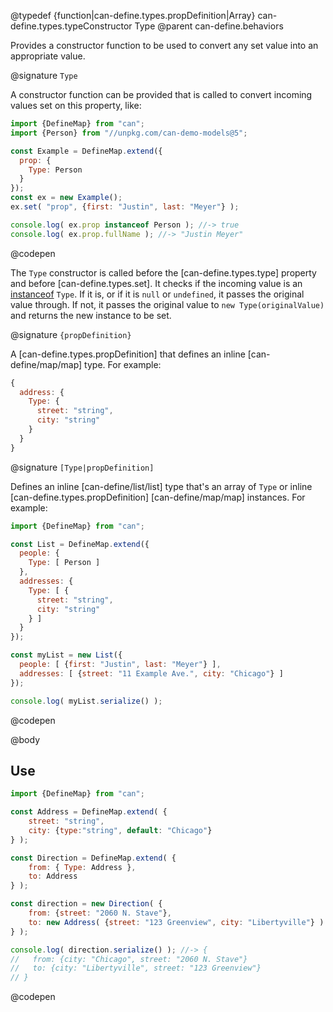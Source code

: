 @typedef {function|can-define.types.propDefinition|Array} can-define.types.typeConstructor Type
@parent can-define.behaviors

Provides a constructor function to be used to convert any set value into an appropriate
value.

@signature `Type`

  A constructor function can be provided that is called to convert incoming values set on this property, like:

  ```js
  import {DefineMap} from "can";
  import {Person} from "//unpkg.com/can-demo-models@5";

  const Example = DefineMap.extend({
    prop: {
      Type: Person
    }
  });
  const ex = new Example();
  ex.set( "prop", {first: "Justin", last: "Meyer"} );

  console.log( ex.prop instanceof Person ); //-> true
  console.log( ex.prop.fullName ); //-> "Justin Meyer"
  ```
  @codepen

  The `Type` constructor is called before the [can-define.types.type] property and before [can-define.types.set]. It checks if the incoming value
  is an [instanceof](https://developer.mozilla.org/en-US/docs/Web/JavaScript/Reference/Operators/instanceof) `Type`. If it is, or if it is `null` or `undefined`, it passes the original value through.  If not, it passes the original value to `new Type(originalValue)` and returns the
  new instance to be set.

@signature `{propDefinition}`

  A [can-define.types.propDefinition] that defines an inline [can-define/map/map] type.  For example:

  ```js
  {
    address: {
      Type: {
        street: "string",
        city: "string"
      }
    }
  }
  ```

@signature `[Type|propDefinition]`

  Defines an inline [can-define/list/list] type that's an array of `Type` or inline [can-define.types.propDefinition] [can-define/map/map]
  instances.  For example:

  ```js
  import {DefineMap} from "can";

  const List = DefineMap.extend({
    people: {
      Type: [ Person ]
    },
    addresses: {
      Type: [ {
        street: "string",
        city: "string"
      } ]
    }
  });

  const myList = new List({
    people: [ {first: "Justin", last: "Meyer"} ],
    addresses: [ {street: "11 Example Ave.", city: "Chicago"} ]
  });

  console.log( myList.serialize() );
  ```
  @codepen

@body

## Use

```js
import {DefineMap} from "can";

const Address = DefineMap.extend( {
    street: "string",
    city: {type:"string", default: "Chicago"}
} );

const Direction = DefineMap.extend( {
    from: { Type: Address },
    to: Address
} );

const direction = new Direction( {
    from: {street: "2060 N. Stave"},
    to: new Address( {street: "123 Greenview", city: "Libertyville"} )
} );

console.log( direction.serialize() ); //-> {
//   from: {city: "Chicago", street: "2060 N. Stave"}
//   to: {city: "Libertyville", street: "123 Greenview"}
// }
```
@codepen
